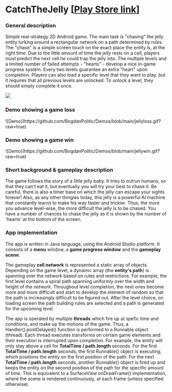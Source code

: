 # CatchTheJelly  [[Play Store link](https://play.google.com/store/apps/details?id=co.snOmOtiOn.bogdan.catchthejellyv112020)]

<h3> General description </h3>

Simple real-strategy 2D Android game. The main task is "chasing" the jelly entity lurking around a rectangular network on a path determined by rules. The "chase" is a simple screen touch on the exact place the entity is, at the right time. Due to the little amount of time the jelly rests on a cell, players must predict the next cell he could trap the jelly into.
The multiple levels and a limited number of failed attempts - "hearts" - develop a nice in-game progress system. Every two levels guarantee an extra "heart" upon completion.
Players can also load a specific level that they want to play, but it requires that all previous levels are unlocked. To unlock a level, they should simply complete it once.

<p style="align:center;">
  <image src="https://play-lh.googleusercontent.com/Bk5Rt8mHHen1VcvCgx5YbLpkCuX6zad2NIgpqwbvcUeLY0hCd1jH5i92dZSMSQurDB4=w1920-h969-rw" />
</p>

<h3> Demo showing a game loss </h3>
![Demo](https://github.com/BogdanPolitic/Demos/blob/main/jellyloss.gif?raw=true)

<h3> Demo showing a game win </h3>
![Demo](https://github.com/BogdanPolitic/Demos/blob/main/jellywin.gif?raw=true)

<h3> Short background & gameplay description </h3>

The game follows the story of a little jelly baby. It tries to outrun humans, so that they can't eat it, but eventually you will try your best to chase it. Be careful, there is also a timer base on which the jelly can escape your sights forever! Also, as any other thingies today, this jelly is a powerful AI machine that constantly learns to make his way faster and trickier. Thus, the more you advance level-wise, the more difficult the jelly is to be chased.
You have a number of chances to chase the jelly as it is shown by the number of 'hearts' at the bottom of the screen.

<h3> App implementation </h3>

The app is written in Java language, using the Android Studio platform. It consists of a **menu** window, a **game progress window** and the **gameplay scene**.

The gameplay **cell network** is represented a static array of objects. Depending on the game level, a dynamic array (the **entity's path**) is spanning over the network based on rules and restrictions. For example, the first level contains a spiral path spanning uniformly over the width and height of the network. Throughout level completion, the next ones become more and more difficult and start to develop the element of random so that the path is increasingly difficult to be figured out.
After the level choice, on loading screen the path building rules are selected and a path is generated for the upcoming level.

The app is operated by multiple **threads** which fire up at spefic time and conditions, and make up the motions of the game. Thus, a Handler().postDelayed() function is performed to a Runnable object (thread). Each thread executes transforms on certain game elements and their execution is interrupted upon completion. For example, the entity will only stay above a cell for **TotalTime / path.length** seconds. For the first **TotalTime / path.length** seconds, the first Runnable() object is executing, which positions the entity on the first position of the path. For the next **TotalTime / path.length** seconds, another Runnable() object is fired up and keeps the entity on the second position of the path for the specific amount of time. This is equivalent to a SurfaceView onDrawFrame() implementation, where the scene is rendered continuously, at each frame (unless specified otherwise).
